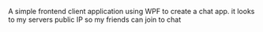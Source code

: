 A simple frontend client application using WPF to create a chat app. it looks to my servers public IP so my friends can join to chat
